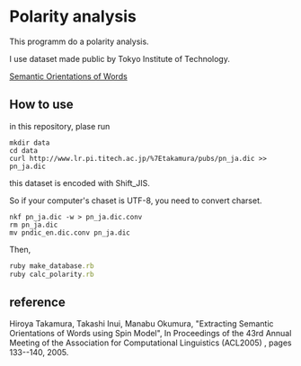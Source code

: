 # Polarity analysis

This programm do a polarity analysis.  

I use dataset made public by Tokyo Institute of Technology.  

[Semantic Orientations of Words](http://www.lr.pi.titech.ac.jp/~takamura/pndic_en.html)

## How to use

in this repository, plase run

```shell
mkdir data
cd data
curl http://www.lr.pi.titech.ac.jp/%7Etakamura/pubs/pn_ja.dic >> pn_ja.dic
```

this dataset is encoded with Shift_JIS.  

So if your computer's chaset is UTF-8, you need to convert charset.

```shell
nkf pn_ja.dic -w > pn_ja.dic.conv
rm pn_ja.dic
mv pndic_en.dic.conv pn_ja.dic
```

Then,

```ruby
ruby make_database.rb
ruby calc_polarity.rb
```

## reference

Hiroya Takamura, Takashi Inui, Manabu Okumura,
"Extracting Semantic Orientations of Words using Spin Model", In Proceedings of the 43rd Annual Meeting of the Association for Computational Linguistics (ACL2005) , pages 133--140, 2005.
